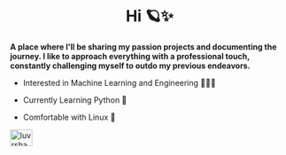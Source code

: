 <h1 align = center> Hi 🪐✨ </h1>

**A place where I'll be sharing my passion projects and documenting the journey. I like to approach everything with a professional touch, constantly challenging myself to outdo my previous endeavors.**

* Interested in Machine Learning and Engineering 👨🏾‍💻

* Currently Learning Python 📜

* Comfortable with Linux 🪸

<a href="https://twitter.com/luvrshaq" target="blank"><img align="center" src="https://raw.githubusercontent.com/rahuldkjain/github-profile-readme-generator/master/src/images/icons/Social/twitter.svg" alt="luvrshaq" height="30" width="40" /></a>
